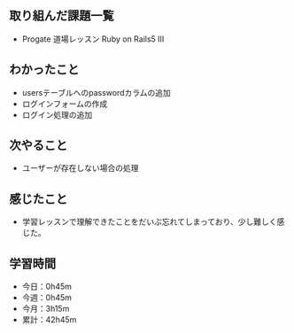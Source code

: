 ## 取り組んだ課題一覧
- Progate 道場レッスン Ruby on Rails5 III
## わかったこと
- usersテーブルへのpasswordカラムの追加
- ログインフォームの作成
- ログイン処理の追加
## 次やること
- ユーザーが存在しない場合の処理
## 感じたこと
- 学習レッスンで理解できたことをだいぶ忘れてしまっており、少し難しく感じた。
## 学習時間
- 今日：0h45m
- 今週：0h45m
- 今月：3h15m
- 累計：42h45m